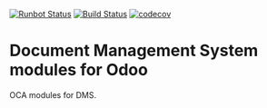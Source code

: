 [![Runbot Status](https://runbot.odoo-community.org/runbot/badge/flat/189/12.0.svg)](https://runbot.odoo-community.org/runbot/repo/github-com-oca-dms-292)
[![Build Status](https://travis-ci.org/OCA/dms.svg?branch=12.0)](https://travis-ci.org/OCA/dms)
[![codecov](https://codecov.io/gh/OCA/dms/branch/12.0/graph/badge.svg)](https://codecov.io/gh/OCA/dms)

Document Management System modules for Odoo
===========================================

OCA modules for DMS.
